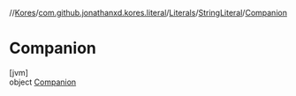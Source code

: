 //[Kores](../../../../../index.md)/[com.github.jonathanxd.kores.literal](../../../index.md)/[Literals](../../index.md)/[StringLiteral](../index.md)/[Companion](index.md)

# Companion

[jvm]\
object [Companion](index.md)
